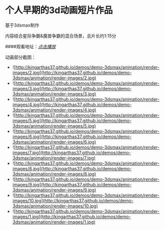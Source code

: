 个人早期的3d动画短片作品
======================================
基于3dsmax制作

内容结合星际争霸&魔兽争霸的混合场景，总片长约1:15分

####观看地址：[*点击播放*](http://kingarthas37.github.io/demos/demo-3dsmax/animation/index.html)

动画部分截图：

* ![http://kingarthas37.github.io/demos/demo-3dsmax/animation/render-images/2.jpg](http://kingarthas37.github.io/demos/demo-3dsmax/animation/render-images/2.jpg)
* ![http://kingarthas37.github.io/demos/demo-3dsmax/animation/render-images/3.jpg](http://kingarthas37.github.io/demos/demo-3dsmax/animation/render-images/3.jpg)
* ![http://kingarthas37.github.io/demos/demo-3dsmax/animation/render-images/4.jpg](http://kingarthas37.github.io/demos/demo-3dsmax/animation/render-images/4.jpg)
* ![http://kingarthas37.github.io/demos/demo-3dsmax/animation/render-images/5.jpg](http://kingarthas37.github.io/demos/demo-3dsmax/animation/render-images/5.jpg)
* ![http://kingarthas37.github.io/demos/demo-3dsmax/animation/render-images/6.jpg](http://kingarthas37.github.io/demos/demo-3dsmax/animation/render-images/6.jpg)
* ![http://kingarthas37.github.io/demos/demo-3dsmax/animation/render-images/7.jpg](http://kingarthas37.github.io/demos/demo-3dsmax/animation/render-images/7.jpg)
* ![http://kingarthas37.github.io/demos/demo-3dsmax/animation/render-images/8.jpg](http://kingarthas37.github.io/demos/demo-3dsmax/animation/render-images/8.jpg)
* ![http://kingarthas37.github.io/demos/demo-3dsmax/animation/render-images/9.jpg](http://kingarthas37.github.io/demos/demo-3dsmax/animation/render-images/9.jpg)
* ![http://kingarthas37.github.io/demos/demo-3dsmax/animation/render-images/10.jpg](http://kingarthas37.github.io/demos/demo-3dsmax/animation/render-images/10.jpg)
* ![http://kingarthas37.github.io/demos/demo-3dsmax/animation/render-images/1.jpg](http://kingarthas37.github.io/demos/demo-3dsmax/animation/render-images/1.jpg)
 
